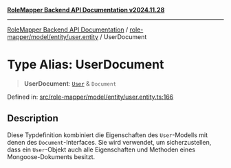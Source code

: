 [**RoleMapper Backend API Documentation v2024.11.28**](../../../../../README.md)

***

[RoleMapper Backend API Documentation](../../../../../modules.md) / [role-mapper/model/entity/user.entity](../README.md) / UserDocument

# Type Alias: UserDocument

> **UserDocument**: [`User`](../classes/User.md) & `Document`

Defined in: [src/role-mapper/model/entity/user.entity.ts:166](https://github.com/FlowCraft-AG/RoleMapper/blob/3eb36c970c08048b7af3096cccc727e0fc5a22b5/backend/src/role-mapper/model/entity/user.entity.ts#L166)

## Description

Diese Typdefinition kombiniert die Eigenschaften des `User`-Modells mit denen des `Document`-Interfaces.
Sie wird verwendet, um sicherzustellen, dass ein `User`-Objekt auch alle Eigenschaften und Methoden eines Mongoose-Dokuments besitzt.
